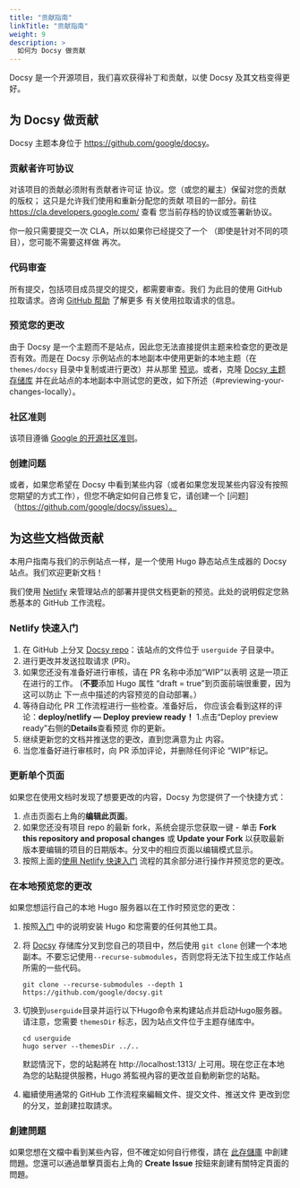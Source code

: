 ```yaml
---
title: "贡献指南"
linkTitle: "贡献指南"
weight: 9
description: >
  如何为 Docsy 做贡献
---
```


Docsy 是一个开源项目，我们喜欢获得补丁和贡献，以使 Docsy 及其文档变得更好。

## 为 Docsy 做贡献

Docsy 主题本身位于 <https://github.com/google/docsy>。

### 贡献者许可协议

对该项目的贡献必须附有贡献者许可证
协议。您（或您的雇主）保留对您的贡献的版权；
这只是允许我们使用和重新分配您的贡献
项目的一部分。前往 <https://cla.developers.google.com/> 查看
您当前存档的协议或签署新协议。

你一般只需要提交一次 CLA，所以如果你已经提交了一个
（即使是针对不同的项目），您可能不需要这样做
再次。

### 代码审查

所有提交，包括项目成员提交的提交，都需要审查。我们
为此目的使用 GitHub 拉取请求。咨询
[GitHub 帮助](https://help.github.com/articles/about-pull-requests/) 了解更多
有关使用拉取请求的信息。

### 预览您的更改

由于 Docsy 是一个主题而不是站点，因此您无法直接提供主题来检查您的更改是否有效。而是在 Docsy 示例站点的本地副本中使用更新的本地主题（在`themes/docsy` 目录中复制或进行更改）并从那里 [预览](/docs/deployment/)。或者，克隆 [Docsy 主题存储库](https://github.com/google/docsy) 并在此站点的本地副本中测试您的更改，如下所述（#previewing-your-changes-locally）。

### 社区准则

该项目遵循
[Google 的开源社区准则](https://opensource.google.com/conduct/)。

### 创建问题

或者，如果您希望在 Docsy 中看到某些内容（或者如果您发现某些内容没有按照您期望的方式工作），但您不确定如何自己修复它，请创建一个 [问题]（https://github.com/google/docsy/issues）。

## 为这些文档做贡献

本用户指南与我们的示例站点一样，是一个使用 Hugo 静态站点生成器的 Docsy 站点。我们欢迎更新文档！

我们使用 [Netlify](https://www.netlify.com/) 来管理站点的部署并提供文档更新的预览。此处的说明假定您熟悉基本的 GitHub 工作流程。

### Netlify 快速入门

1. 在 GitHub 上分叉 [Docsy repo](https://github.com/google/docsy)：该站点的文件位于 `userguide` 子目录中。
1. 进行更改并发送拉取请求 (PR)。
1. 如果您还没有准备好进行审核，请在 PR 名称中添加“WIP”以表明
  这是一项正在进行的工作。 (**不要**添加 Hugo 属性
  “draft = true”到页面前端很重要，因为这可以防止
  下一点中描述的内容预览的自动部署。）
1. 等待自动化 PR 工作流程进行一些检查。准备好后，
  你应该会看到这样的评论：**deploy/netlify — Deploy preview ready！**
1.点击“Deploy preview ready”右侧的**Details**查看预览
  你的更新。
1. 继续更新您的文档并推送您的更改，直到您满意为止
  内容。
1. 当您准备好进行审核时，向 PR 添加评论，并删除任何评论
  “WIP”标记。

### 更新单个页面

如果您在使用文档时发现了想要更改的内容，Docsy 为您提供了一个快捷方式：

1. 点击页面右上角的**编辑此页面**。
1. 如果您还没有项目 repo 的最新 fork，系统会提示您获取一键 - 单击 **Fork this repository and proposal changes** 或 **Update your Fork** 以获取最新版本要编辑的项目的日期版本。分叉中的相应页面以编辑模式显示。
1. 按照上面的[使用 Netlify 快速入门](#quick-start-with-netlify) 流程的其余部分进行操作并预览您的更改。


### 在本地预览您的更改

如果您想运行自己的本地 Hugo 服务器以在工作时预览您的更改：

1. 按照[入门](/docs/getting-started) 中的说明安装 Hugo 和您需要的任何其他工具。
1. 将 [Docsy](https://github.com/google/docsy) 存储库分叉到您自己的项目中，然后使用 `git clone` 创建一个本地副本。不要忘记使用`--recurse-submodules`，否则您将无法下拉生成工作站点所需的一些代码。

    ```
    git clone --recurse-submodules --depth 1 https://github.com/google/docsy.git
    ```

1. 切换到`userguide`目录并运行以下Hugo命令来构建站点并启动Hugo服务器。
    请注意，您需要 `themesDir` 标志，因为站点文件位于主题存储库中。

    ```
    cd userguide
    hugo server --themesDir ../..
    ```
    
    默認情況下，您的站點將在 http://localhost:1313/ 上可用。現在您正在本地為您的站點提供服務，Hugo 將監視內容的更改並自動刷新您的站點。
   

1. 繼續使用通常的 GitHub 工作流程來編輯文件、提交文件、推送文件
  更改到您的分叉，並創建拉取請求。

### 創建問題

如果您想在文檔中看到某些內容，但不確定如何自行修復，請在 [此存儲庫](https://github.com/google/docsy) 中創建問題。您還可以通過單擊頁面右上角的 **Create Issue** 按鈕來創建有關特定頁面的問題。
